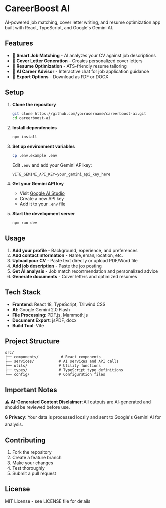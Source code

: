 # CareerBoost AI

AI-powered job matching, cover letter writing, and resume optimization app built with React, TypeScript, and Google's Gemini AI.

## Features

- 🎯 **Smart Job Matching** - AI analyzes your CV against job descriptions
- 📝 **Cover Letter Generation** - Creates personalized cover letters
- 🔧 **Resume Optimization** - ATS-friendly resume tailoring
- 💬 **AI Career Advisor** - Interactive chat for job application guidance
- 📄 **Export Options** - Download as PDF or DOCX

## Setup

1. **Clone the repository**
   ```bash
   git clone https://github.com/yourusername/careerboost-ai.git
   cd careerboost-ai
   ```

2. **Install dependencies**
   ```bash
   npm install
   ```

3. **Set up environment variables**
   ```bash
   cp .env.example .env
   ```
   
   Edit `.env` and add your Gemini API key:
   ```
   VITE_GEMINI_API_KEY=your_gemini_api_key_here
   ```

4. **Get your Gemini API key**
   - Visit [Google AI Studio](https://makersuite.google.com/app/apikey)
   - Create a new API key
   - Add it to your `.env` file

5. **Start the development server**
   ```bash
   npm run dev
   ```

## Usage

1. **Add your profile** - Background, experience, and preferences
2. **Add contact information** - Name, email, location, etc.
3. **Upload your CV** - Paste text directly or upload PDF/Word file
4. **Add job description** - Paste the job posting
5. **Get AI analysis** - Job match recommendation and personalized advice
6. **Generate documents** - Cover letters and optimized resumes

## Tech Stack

- **Frontend**: React 18, TypeScript, Tailwind CSS
- **AI**: Google Gemini 2.0 Flash
- **File Processing**: PDF.js, Mammoth.js
- **Document Export**: jsPDF, docx
- **Build Tool**: Vite

## Project Structure

```
src/
├── components/          # React components
├── services/           # AI services and API calls
├── utils/              # Utility functions
├── types/              # TypeScript type definitions
└── config/             # Configuration files
```

## Important Notes

⚠️ **AI-Generated Content Disclaimer**: All outputs are AI-generated and should be reviewed before use.

🔒 **Privacy**: Your data is processed locally and sent to Google's Gemini AI for analysis.

## Contributing

1. Fork the repository
2. Create a feature branch
3. Make your changes
4. Test thoroughly
5. Submit a pull request

## License

MIT License - see LICENSE file for details
